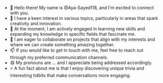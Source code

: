 - 👋 Hello there! My name is @Aya-Sayed118, and I'm excited to connect with you.
- 👀 I have a keen interest in various topics, particularly in areas that spark creativity and innovation.
- 🌱 At the moment, I am actively engaged in learning new skills and expanding my knowledge in specific fields that fascinate me.
- 💞️ I am eager to collaborate on projects that align with my interests and where we can create something amazing together.
- 📫 If you would like to get in touch with me, feel free to reach out through my preferred communication channels.
- 😄 My pronouns are ... and I appreciate being addressed accordingly.
- ⚡ A fun fact about me is that I enjoy discovering unique trivia and interesting tidbits that make conversations more engaging.
<!---
Aya-Sayed118/Aya-Sayed118 is a ✨ special ✨ repository because its `README.md` (this file) appears on your GitHub profile.
You can click the Preview link to take a look at your changes.
--->
